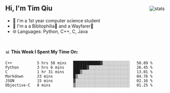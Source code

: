 <p>
<img src="https://github-readme-stats.vercel.app/api?username=qyxtim&show_icons=true&theme=onedark" alt="stats" align="right" style="padding-top:20px"/>
</p>

## Hi, I'm Tim Qiu

- 🔭 I'm a 1st year computer science student
- 🌱 I'm a a Bibliophilia📕 and a Wayfarer🚶
- 🌐 Languages: Python, C++, C, Java

<br>

📊 **This Week I Spent My Time On:**
<!--START_SECTION:waka-->

```text
C++           5 hrs 58 mins   ████████████▓░░░░░░░░░░░░   50.89 %
Python        3 hrs 6 mins    ██████▓░░░░░░░░░░░░░░░░░░   26.45 %
C             1 hr 31 mins    ███▒░░░░░░░░░░░░░░░░░░░░░   13.01 %
Markdown      33 mins         █▒░░░░░░░░░░░░░░░░░░░░░░░   04.76 %
JSON          15 mins         ▓░░░░░░░░░░░░░░░░░░░░░░░░   02.16 %
Objective-C   8 mins          ▒░░░░░░░░░░░░░░░░░░░░░░░░   01.25 %
```

<!--END_SECTION:waka-->
